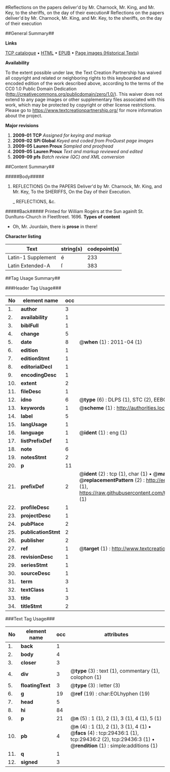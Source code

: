 #Reflections on the papers deliver'd by Mr. Charnock, Mr. King, and Mr. Key, to the sheriffs, on the day of their execution#
Reflections on the papers deliver'd by Mr. Charnock, Mr. King, and Mr. Key, to the sheriffs, on the day of their execution

##General Summary##

**Links**

[TCP catalogue](http://www.ota.ox.ac.uk/tcp/)  • 
[HTML](http://tei.it.ox.ac.uk/tcp/Texts-HTML/free/A58/A58362.html)  • 
[EPUB](http://tei.it.ox.ac.uk/tcp/Texts-EPUB/free/A58/A58362.epub) • 
[Page images (Historical Texts)](https://historicaltexts.jisc.ac.uk/eebo-99825064e)

**Availability**

To the extent possible under law, the Text Creation Partnership has waived all copyright and related or neighboring rights to this keyboarded and encoded edition of the work described above, according to the terms of the CC0 1.0 Public Domain Dedication (http://creativecommons.org/publicdomain/zero/1.0/). This waiver does not extend to any page images or other supplementary files associated with this work, which may be protected by copyright or other license restrictions. Please go to https://www.textcreationpartnership.org/ for more information about the project.

**Major revisions**

1. __2009-01__ __TCP__ *Assigned for keying and markup*
1. __2009-02__ __SPi Global__ *Keyed and coded from ProQuest page images*
1. __2009-05__ __Lauren Proux__ *Sampled and proofread*
1. __2009-05__ __Lauren Proux__ *Text and markup reviewed and edited*
1. __2009-09__ __pfs__ *Batch review (QC) and XML conversion*

##Content Summary##

#####Body#####

1. REFLECTIONS On the PAPERS Deliver'd by Mr. Charnock, Mr. King, and Mr. Key, To the SHERIFFS, On the Day of their Execution.

    _ REFLECTIONS, &c.

#####Back#####
Printed for William Rogérs at the Sun againſt St. Dunſtuns-Church in Fleetſtreet. 1696.
**Types of content**

  * Oh, Mr. Jourdain, there is **prose** in there!

**Character listing**


|Text|string(s)|codepoint(s)|
|---|---|---|
|Latin-1 Supplement|é|233|
|Latin Extended-A|ſ|383|

##Tag Usage Summary##

###Header Tag Usage###

|No|element name|occ|attributes|
|---|---|---|---|
|1.|__author__|3||
|2.|__availability__|1||
|3.|__biblFull__|1||
|4.|__change__|5||
|5.|__date__|8| @__when__ (1) : 2011-04 (1)|
|6.|__edition__|1||
|7.|__editionStmt__|1||
|8.|__editorialDecl__|1||
|9.|__encodingDesc__|1||
|10.|__extent__|2||
|11.|__fileDesc__|1||
|12.|__idno__|6| @__type__ (6) : DLPS (1), STC (2), EEBO-CITATION (1), PROQUEST (1), VID (1)|
|13.|__keywords__|1| @__scheme__ (1) : http://authorities.loc.gov/ (1)|
|14.|__label__|5||
|15.|__langUsage__|1||
|16.|__language__|1| @__ident__ (1) : eng (1)|
|17.|__listPrefixDef__|1||
|18.|__note__|6||
|19.|__notesStmt__|2||
|20.|__p__|11||
|21.|__prefixDef__|2| @__ident__ (2) : tcp (1), char (1)  •  @__matchPattern__ (2) : ([0-9\-]+):([0-9IVX]+) (1), (.+) (1)  •  @__replacementPattern__ (2) : http://eebo.chadwyck.com/downloadtiff?vid=$1&page=$2 (1), https://raw.githubusercontent.com/textcreationpartnership/Texts/master/tcpchars.xml#$1 (1)|
|22.|__profileDesc__|1||
|23.|__projectDesc__|1||
|24.|__pubPlace__|2||
|25.|__publicationStmt__|2||
|26.|__publisher__|2||
|27.|__ref__|1| @__target__ (1) : http://www.textcreationpartnership.org/docs/. (1)|
|28.|__revisionDesc__|1||
|29.|__seriesStmt__|1||
|30.|__sourceDesc__|1||
|31.|__term__|3||
|32.|__textClass__|1||
|33.|__title__|3||
|34.|__titleStmt__|2||


###Text Tag Usage###

|No|element name|occ|attributes|
|---|---|---|---|
|1.|__back__|1||
|2.|__body__|4||
|3.|__closer__|3||
|4.|__div__|3| @__type__ (3) : text (1), commentary (1), colophon (1)|
|5.|__floatingText__|3| @__type__ (3) : letter (3)|
|6.|__g__|19| @__ref__ (19) : char:EOLhyphen (19)|
|7.|__head__|5||
|8.|__hi__|84||
|9.|__p__|21| @__n__ (5) : 1 (1), 2 (1), 3 (1), 4 (1), 5 (1)|
|10.|__pb__|4| @__n__ (4) : 1 (1), 2 (1), 3 (1), 4 (1)  •  @__facs__ (4) : tcp:29436:1 (1), tcp:29436:2 (2), tcp:29436:3 (1)  •  @__rendition__ (1) : simple:additions (1)|
|11.|__q__|1||
|12.|__signed__|3||
